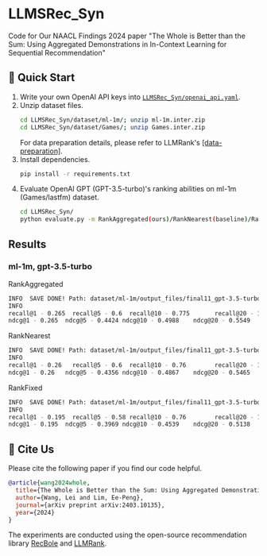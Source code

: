 # LLMSRec_Syn
Code for Our NAACL Findings 2024 paper "The Whole is Better than the Sum: Using Aggregated Demonstrations in In-Context Learning for Sequential Recommendation"

## 🚀 Quick Start

1. Write your own OpenAI API keys into [`LLMSRec_Syn/openai_api.yaml`](https://github.com/demoleiwang/LLMSRec_Syn/blob/master/llmrank/openai_api.yaml).
2. Unzip dataset files.
    ```bash
    cd LLMSRec_Syn/dataset/ml-1m/; unzip ml-1m.inter.zip
    cd LLMSRec_Syn/dataset/Games/; unzip Games.inter.zip
    ```
    For data preparation details, please refer to LLMRank's [[data-preparation]](https://github.com/RUCAIBox/LLMRank/blob/master/llmrank/dataset/data-preparation.md).
3. Install dependencies.
    ```bash
    pip install -r requirements.txt
    ```
4. Evaluate OpenAI GPT (GPT-3.5-turbo)'s ranking abilities on ml-1m (Games/lastfm) dataset.
    ```bash
    cd LLMSRec_Syn/
    python evaluate.py -m RankAggregated(ours)/RankNearest(baseline)/RankFiexed(baseline) -d ml-1m
    ```

## Results

### ml-1m, gpt-3.5-turbo
RankAggregated 
```bash
INFO  SAVE DONE! Path: dataset/ml-1m/output_files/final11_gpt-3.5-turbo_ml-1m_RankAggregated_output_2020.json
INFO  
recall@1 - 0.265  recall@5 - 0.6  recall@10 - 0.775       recall@20 - 1.0 recall@50 - 1.0 
ndcg@1 - 0.265  ndcg@5 - 0.4424 ndcg@10 - 0.4988    ndcg@20 - 0.5549        ndcg@50 - 0.5549```
```

RankNearest
```bash
INFO  SAVE DONE! Path: dataset/ml-1m/output_files/final11_gpt-3.5-turbo_ml-1m_RankNearest_output_2020.json
INFO  
recall@1 - 0.26   recall@5 - 0.6  recall@10 - 0.76        recall@20 - 1.0 recall@50 - 1.0 
ndcg@1 - 0.26   ndcg@5 - 0.4356 ndcg@10 - 0.4867    ndcg@20 - 0.5465        ndcg@50 - 0.5465
```

RankFixed
```bash
INFO  SAVE DONE! Path: dataset/ml-1m/output_files/final11_gpt-3.5-turbo_ml-1m_RankFixed_output_2020.json
INFO  
recall@1 - 0.195  recall@5 - 0.58 recall@10 - 0.76        recall@20 - 1.0 recall@50 - 1.0 
ndcg@1 - 0.195  ndcg@5 - 0.3969 ndcg@10 - 0.4539    ndcg@20 - 0.5138        ndcg@50 - 0.5138
```

## 🌟 Cite Us

Please cite the following paper if you find our code helpful.

```bibtex
@article{wang2024whole,
  title={The Whole is Better than the Sum: Using Aggregated Demonstrations in In-Context Learning for Sequential Recommendation},
  author={Wang, Lei and Lim, Ee-Peng},
  journal={arXiv preprint arXiv:2403.10135},
  year={2024}
}
```

The experiments are conducted using the open-source recommendation library [RecBole](https://github.com/RUCAIBox/RecBole) and [LLMRank](https://github.com/RUCAIBox/LLMRank).
